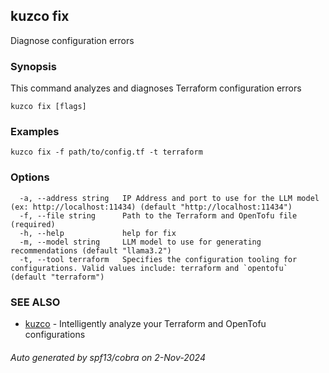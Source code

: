 ## kuzco fix

Diagnose configuration errors

### Synopsis

This command analyzes and diagnoses Terraform configuration errors

```
kuzco fix [flags]
```

### Examples

```
kuzco fix -f path/to/config.tf -t terraform
```

### Options

```
  -a, --address string   IP Address and port to use for the LLM model (ex: http://localhost:11434) (default "http://localhost:11434")
  -f, --file string      Path to the Terraform and OpenTofu file (required)
  -h, --help             help for fix
  -m, --model string     LLM model to use for generating recommendations (default "llama3.2")
  -t, --tool terraform   Specifies the configuration tooling for configurations. Valid values include: terraform and `opentofu` (default "terraform")
```

### SEE ALSO

* [kuzco](kuzco.md)	 - Intelligently analyze your Terraform and OpenTofu configurations

###### Auto generated by spf13/cobra on 2-Nov-2024
